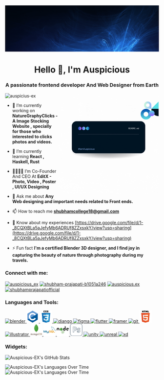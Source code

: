 [![MasterHead](https://github.com/Auspicious-EX/Auspicious-EX/blob/main/A-ex.gif?raw=true)](https://)
<h1 align="center">Hello 👋, I'm Auspicious</h1>
<h3 align="center">A passionate frontend developer And Web Designer from Earth</h3>
<img align="right" alt="Coding" width="330"  src="https://github.com/Auspicious-EX/Auspicious-EX/blob/main/Green%20Teal%20Geometric%20Modern%20Computer%20Programmer%20Code%20Editor%20Quotes%20Instagram%20Post.gif?raw=true">

<p align="left"> <img src="https://komarev.com/ghpvc/?username=auspicius-ex&label=Profile%20views&color=0e75b6&style=flat" alt="auspicius-ex" /> </p>

- 🔭 I’m currently working on **NatureGraphyClicks - A Image Stocking Website , specially for those who interested to clicks photos and videos.**

- 🌱 I’m currently learning **React , Haskell, Rust**

- 🫱🏻‍🫲🏻 I’m Co-Founder And CEO At **EditX - Photo, Video , Poster , UI/UX Designing**

- 💬 Ask me about **Any Web designing and important needs related to Front ends.**

- 📫 How to reach me **shubhamcollege18@gmail.com**

- 📄 Know about my experiences [https://drive.google.com/file/d/1-_8CQXtBLa5aJefyMb6ADRUf8ZZxsxkY/view?usp=sharing](https://drive.google.com/file/d/1-_8CQXtBLa5aJefyMb6ADRUf8ZZxsxkY/view?usp=sharing)

- ⚡ Fun fact **I'm a certified Blender 3D designer, and I find joy in capturing the beauty of nature through photography during my travels.**

<h3 align="left">Connect with me:</h3>
<p align="left">
<a href="https://twitter.com/auspicious_ex" target="blank"><img align="center" src="https://raw.githubusercontent.com/rahuldkjain/github-profile-readme-generator/master/src/images/icons/Social/twitter.svg" alt="auspicious_ex" height="30" width="40" /></a>
<a href="https://linkedin.com/in/shubham-prajapati-b1051a246" target="blank"><img align="center" src="https://raw.githubusercontent.com/rahuldkjain/github-profile-readme-generator/master/src/images/icons/Social/linked-in-alt.svg" alt="shubham-prajapati-b1051a246" height="30" width="40" /></a>
<a href="https://fb.com/auspicious.ex" target="blank"><img align="center" src="https://raw.githubusercontent.com/rahuldkjain/github-profile-readme-generator/master/src/images/icons/Social/facebook.svg" alt="auspicious.ex" height="30" width="40" /></a>
<a href="https://instagram.com/shubhamprajapatiofficial" target="blank"><img align="center" src="https://raw.githubusercontent.com/rahuldkjain/github-profile-readme-generator/master/src/images/icons/Social/instagram.svg" alt="shubhamprajapatiofficial" height="30" width="40" /></a>
</p>

<h3 align="left">Languages and Tools:</h3>
<p align="left"> <a href="https://www.blender.org/" target="_blank" rel="noreferrer"> <img src="https://download.blender.org/branding/community/blender_community_badge_white.svg" alt="blender" width="40" height="40"/> </a> <a href="https://www.cprogramming.com/" target="_blank" rel="noreferrer"> <img src="https://raw.githubusercontent.com/devicons/devicon/master/icons/c/c-original.svg" alt="c" width="40" height="40"/> </a> <a href="https://www.w3schools.com/css/" target="_blank" rel="noreferrer"> <img src="https://raw.githubusercontent.com/devicons/devicon/master/icons/css3/css3-original-wordmark.svg" alt="css3" width="40" height="40"/> </a> <a href="https://www.djangoproject.com/" target="_blank" rel="noreferrer"> <img src="https://cdn.worldvectorlogo.com/logos/django.svg" alt="django" width="40" height="40"/> </a> <a href="https://www.figma.com/" target="_blank" rel="noreferrer"> <img src="https://www.vectorlogo.zone/logos/figma/figma-icon.svg" alt="figma" width="40" height="40"/> </a> <a href="https://flutter.dev" target="_blank" rel="noreferrer"> <img src="https://www.vectorlogo.zone/logos/flutterio/flutterio-icon.svg" alt="flutter" width="40" height="40"/> </a> <a href="https://www.framer.com/" target="_blank" rel="noreferrer"> <img src="https://www.vectorlogo.zone/logos/framer/framer-icon.svg" alt="framer" width="40" height="40"/> </a> <a href="https://git-scm.com/" target="_blank" rel="noreferrer"> <img src="https://www.vectorlogo.zone/logos/git-scm/git-scm-icon.svg" alt="git" width="40" height="40"/> </a> <a href="https://www.w3.org/html/" target="_blank" rel="noreferrer"> <img src="https://raw.githubusercontent.com/devicons/devicon/master/icons/html5/html5-original-wordmark.svg" alt="html5" width="40" height="40"/> </a> <a href="https://www.adobe.com/in/products/illustrator.html" target="_blank" rel="noreferrer"> <img src="https://www.vectorlogo.zone/logos/adobe_illustrator/adobe_illustrator-icon.svg" alt="illustrator" width="40" height="40"/> </a> <a href="https://www.mongodb.com/" target="_blank" rel="noreferrer"> <img src="https://raw.githubusercontent.com/devicons/devicon/master/icons/mongodb/mongodb-original-wordmark.svg" alt="mongodb" width="40" height="40"/> </a> <a href="https://www.mysql.com/" target="_blank" rel="noreferrer"> <img src="https://raw.githubusercontent.com/devicons/devicon/master/icons/mysql/mysql-original-wordmark.svg" alt="mysql" width="40" height="40"/> </a> <a href="https://nodejs.org" target="_blank" rel="noreferrer"> <img src="https://raw.githubusercontent.com/devicons/devicon/master/icons/nodejs/nodejs-original-wordmark.svg" alt="nodejs" width="40" height="40"/> </a> <a href="https://www.photoshop.com/en" target="_blank" rel="noreferrer"> <img src="https://raw.githubusercontent.com/devicons/devicon/master/icons/photoshop/photoshop-line.svg" alt="photoshop" width="40" height="40"/> </a> <a href="https://unity.com/" target="_blank" rel="noreferrer"> <img src="https://www.vectorlogo.zone/logos/unity3d/unity3d-icon.svg" alt="unity" width="40" height="40"/> </a> <a href="https://unrealengine.com/" target="_blank" rel="noreferrer"> <img src="https://raw.githubusercontent.com/kenangundogan/fontisto/036b7eca71aab1bef8e6a0518f7329f13ed62f6b/icons/svg/brand/unreal-engine.svg" alt="unreal" width="40" height="40"/> </a> <a href="https://www.adobe.com/products/xd.html" target="_blank" rel="noreferrer"> <img src="https://cdn.worldvectorlogo.com/logos/adobe-xd.svg" alt="xd" width="40" height="40"/> </a> </p>

<!---
Auspicious-EX/Auspicious-EX is a ✨ special ✨ repository because its `README.md` (this file) appears on your GitHub profile.
You can click the Preview link to take a look at your changes.
--->

<h3 align="left">Widgets:</h3>
<p align="left">
  <img src="https://stats.quine.sh/Auspicious-EX/github?theme=dark" alt="Auspicious-EX's GitHub Stats" height="220" style="margin: 20;"/>
  
</p>
<p align="left">
  <img src="https://stats.quine.sh/Auspicious-EX/languages-over-time?theme=dark" alt="Auspicious-EX's Languages Over Time" height="220" style="margin: 20;"/>
  <img src="https://stats.quine.sh/Auspicious-EX/topics-over-time?theme=dark" alt="Auspicious-EX's Languages Over Time" height="220" style="margin: 20;"/>
</p>
